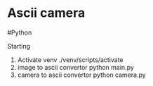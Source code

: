 # Ascii camera
#Python


Starting

1. Activate venv
	./venv/scripts/activate
2. image to ascii convertor
	python main.py
3. camera to ascii convertor
	python camera.py